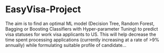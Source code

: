 # EasyVisa-Project
The aim is to find an optimal ML model (Decision Tree, Random Forest, Bagging or Boosting Classifiers with Hyper-parameter Tuning) to predict visa statuses for work visa applicants to US. This will help decrease the time spent processing applications (currently increasing at a rate of >9% annually) while formulating suitable profile of candidate… 
